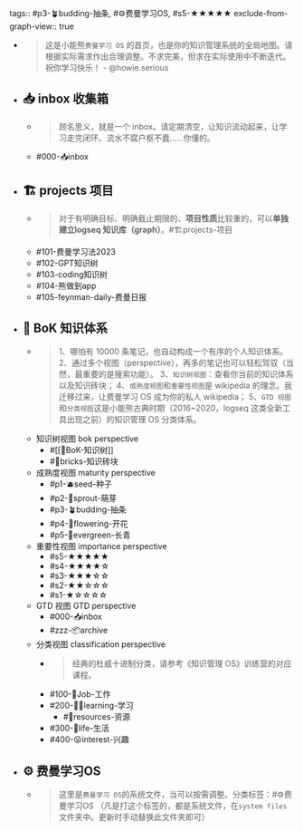 tags:: #p3-🪴budding-抽条, #⚙️费曼学习OS, #s5-★★★★★
exclude-from-graph-view:: true

- > 这是小能熊`费曼学习 OS` 的首页，也是你的知识管理系统的全局地图。请根据实际需求作出合理调整。不求完美，但求在实际使用中不断迭代。
  祝你学习快乐！ - @howie.serious
- ## 📥 inbox 收集箱
	- > 顾名思义，就是一个 inbox。请定期清空，让知识流动起来，让学习走完闭环。流水不腐户枢不蠹……你懂的。
	- #000-📥inbox
- ## 🏗️ projects 项目
	- > 对于有明确目标、明确截止期限的、**项目性质**比较重的，可以**单独建立logseq 知识库（graph）**。#🏗️projects-项目
	- #101-费曼学习法2023
	- #102-GPT知识树
	- #103-coding知识树
	- #104-熊做到app
	- #105-feynman-daily-费曼日报
- ## 🌲 BoK 知识体系
	- > 1、哪怕有 10000 条笔记，也自动构成一个有序的个人知识体系。
	  2、通过多个视图（perspective），再多的笔记也可以轻松驾驭（当然，最重要的是搜索功能）。
	  3、`知识树视图`：查看你当前的知识体系以及知识砖块；
	  4、`成熟度视图`和`重要性视图`是 wikipedia 的理念。我迁移过来，让费曼学习 OS 成为你的私人 wikipedia；
	  5、`GTD 视图`和`分类视图`这是小能熊古典时期（2016~2020，logseq 这类全新工具出现之前）的知识管理 OS 分类体系。
	- 知识树视图 bok perspective
		- #[[🌲BoK-知识树]]
		- #🧱bricks-知识砖块
	- 成熟度视图 maturity perspective
		- #p1-🫐seed-种子
		- #p2-🌱sprout-萌芽
		- #p3-🪴budding-抽条
		- #p4-🌸flowering-开花
		- #p5-🌲evergreen-长青
	- 重要性视图 importance perspective
		- #s5-★★★★★
		- #s4-★★★★☆
		- #s3-★★★☆☆
		- #s2-★★☆☆☆
		- #s1-★☆☆☆☆
	- GTD 视图 GTD perspective
		- #000-📥inbox
		- #zzz-📦archive
	- 分类视图 classification perspective
		- > 经典的杜威十进制分类，请参考《知识管理 OS》训练营的对应课程。
		- #100-👷Job-工作
		- #200-🧑‍🎓learning-学习
			- #💎resources-资源
		- #300-🌈life-生活
		- #400-😝interest-兴趣
- ## ⚙️ 费曼学习OS
	- > 这里是`费曼学习 OS`的系统文件，当可以按需调整。分类标签：#⚙️费曼学习OS （凡是打这个标签的，都是系统文件，在`system files`文件夹中。更新时手动替换此文件夹即可）